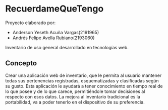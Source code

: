 # RecuerdameQueTengo
Proyecto elaborado por:
*   Anderson Yeseth Acuña Vargas(2191965)
*   Andrés Felipe Avella Rubiano(2193060)  

Inventario de uso general desarrollado en tecnologías web.

## Concepto
Crear una aplicación web de inventario, que le permita al usuario mantener todas sus
pertenencias registradas, esquematizadas y clasificadas según su gusto. Esta aplicación
le ayudará a tener conocimiento en tiempo real de lo que posee y de lo que carece,
permitiéndole tomar decisiones al respecto con esos datos. La mejora al inventario
tradicional es la portabilidad, va a poder tenerlo en el dispositivo de su preferencia.
